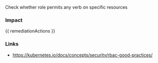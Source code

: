 
Check whether role permits any verb on specific resources

### Impact
<!-- Add Impact here -->

<!-- DO NOT CHANGE -->
{{ remediationActions }}

### Links
- https://kubernetes.io/docs/concepts/security/rbac-good-practices/


